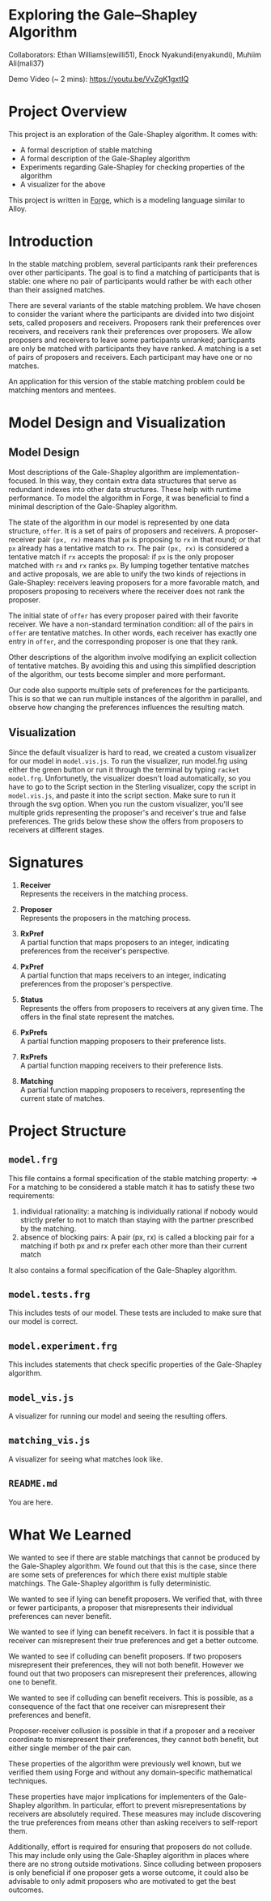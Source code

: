 # Exploring the Gale–Shapley Algorithm

Collaborators: Ethan Williams(ewilli51), Enock Nyakundi(enyakundi), Muhiim Ali(mali37)

Demo Video (~ 2 mins): https://youtu.be/VvZgK1gxtIQ
# Project Overview

This project is an exploration of the Gale-Shapley algorithm. It comes with:

- A formal description of stable matching
- A formal description of the Gale-Shapley algorithm
- Experiments regarding Gale-Shapley for checking properties of the algorithm
- A visualizer for the above

This project is written in <a href="https://csci1710.github.io/forge-documentation/home.html">Forge</a>, which is a modeling language similar to Alloy.

# Introduction

In the stable matching problem, several participants rank their preferences over other participants. The goal is to find a matching of participants that is stable: one where no pair of participants would rather be with each other than their assigned matches.

There are several variants of the stable matching problem. We have chosen to consider the variant where the participants are divided into two disjoint sets, called proposers and receivers. Proposers rank their preferences over receivers, and receivers rank their preferences over proposers. We allow proposers and receivers to leave some participants unranked; particpants are only be matched with participants they have ranked. A matching is a set of pairs of proposers and receivers. Each participant may have one or no matches.

An application for this version of the stable matching problem could be matching mentors and mentees.

# Model Design and Visualization

## Model Design

Most descriptions of the Gale-Shapley algorithm are implementation-focused. In this way, they contain extra data structures that serve as redundant indexes into other data structures. These help with runtime performance. To model the algorithm in Forge, it was beneficial to find a minimal description of the Gale-Shapley algorithm.

The state of the algorithm in our model is represented by one data structure, `offer`. It is a set of pairs of proposers and receivers. A proposer-receiver pair `(px, rx)` means that `px` is proposing to `rx` in that round; _or_ that `px` already has a tentative match to `rx`. The pair `(px, rx)` is considered a tentative match if `rx` accepts the proposal: if `px` is the only proposer matched with `rx` and `rx` ranks `px`. By lumping together tentative matches and active proposals, we are able to unify the two kinds of rejections in Gale-Shapley: receivers leaving proposers for a more favorable match, and proposers proposing to receivers where the receiver does not rank the proposer.

The initial state of `offer` has every proposer paired with their favorite receiver. We have a non-standard termination condition: all of the pairs in `offer` are tentative matches. In other words, each receiver has exactly one entry in `offer`, and the corresponding proposer is one that they rank.

Other descriptions of the algorithm involve modifying an explicit collection of tentative matches. By avoiding this and using this simplified description of the algorithm, our tests become simpler and more performant.

Our code also supports multiple sets of preferences for the participants. This is so that we can run multiple instances of the algorithm in parallel, and observe how changing the preferences influences the resulting match.

## Visualization

Since the default visualizer is hard to read, we created a custom visualizer for our model in `model.vis.js`. To run the visualizer, run model.frg using either the green button or run it through the terminal by typing `racket model.frg`. Unfortunetly, the visualizer doesn't load automatically, so you have to go to the Script section in the Sterling visualizer, copy the script in `model.vis.js`, and paste it into the script section. Make sure to run it through the svg option.
When you run the custom visualizer, you'll see multiple grids representing the proposer's and receiver's true and false preferences. The grids below these show the offers from proposers to receivers at different stages.

# Signatures

1. **Receiver**  
   Represents the receivers in the matching process.

2. **Proposer**  
   Represents the proposers in the matching process.

3. **RxPref**  
   A partial function that maps proposers to an integer, indicating preferences from the receiver's perspective.

4. **PxPref**  
   A partial function that maps receivers to an integer, indicating preferences from the proposer's perspective.
5. **Status**  
   Represents the offers from proposers to receivers at any given time. The offers in the final state represent the matches.
6. **PxPrefs**  
   A partial function mapping proposers to their preference lists.

7. **RxPrefs**  
   A partial function mapping receivers to their preference lists.

8. **Matching**  
   A partial function mapping proposers to receivers, representing the current state of matches.

# Project Structure

## `model.frg`

This file contains a formal specification of the stable matching property:
=> For a matching to be considered a stable match it has to satisfy these two requirements:

1.  individual rationality: a matching is individually rational if nobody would strictly prefer to not to match than staying with the partner prescribed by the matching.
2.  absence of blocking pairs: A pair (px, rx) is called a blocking pair for a matching if both px and rx prefer each other more than their current match

It also contains a formal specification of the Gale-Shapley algorithm.

## `model.tests.frg`

This includes tests of our model. These tests are included to make sure that our model is correct.

## `model.experiment.frg`

This includes statements that check specific properties of the Gale-Shapley algorithm.

## `model_vis.js`

A visualizer for running our model and seeing the resulting offers.

## `matching_vis.js`

A visualizer for seeing what matches look like.

## `README.md`

You are here.

# What We Learned

We wanted to see if there are stable matchings that cannot be produced by the Gale-Shapley algorithm. We found out that this is the case, since there are some sets of preferences for which there exist multiple stable matchings. The Gale-Shapley algorithm is fully deterministic.

We wanted to see if lying can benefit proposers. We verified that, with three or fewer participants, a proposer that misrepresents their individual preferences can never benefit.

We wanted to see if lying can benefit receivers. In fact it is possible that a receiver can misrepresent their true preferences and get a better outcome.

We wanted to see if colluding can benefit proposers. If two proposers misrepresent their preferences, they will not both benefit. However we found out that two proposers can misrepresent their preferences, allowing one to benefit.

We wanted to see if colluding can benefit receivers. This is possible, as a consequence of the fact that one receiver can misrepresent their preferences and benefit.

Proposer-receiver collusion is possible in that if a proposer and a receiver coordinate to misrepresent their preferences, they cannot both benefit, but either single member of the pair can.

These properties of the algorithm were previously well known, but we verified them using Forge and without any domain-specific mathematical techniques.

These properties have major implications for implementers of the Gale-Shapley algorithm. In particular, effort to prevent misrepresentations by receivers are absolutely required. These measures may include discovering the true preferences from means other than asking receivers to self-report them.

Additionally, effort is required for ensuring that proposers do not collude. This may include only using the Gale-Shapley algorithm in places where there are no strong outside motivations. Since colluding between proposers is only beneficial if one proposer gets a worse outcome, it could also be advisable to only admit proposers who are motivated to get the best outcomes.
